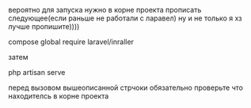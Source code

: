 вероятно для запуска нужно в корне проекта прописать следующее(если раньше не работали с ларавел) ну и не только я хз лучше пропишите))))

compose global require laravel/inraller

затем

php artisan serve

перед вызовом вышеописанной стрчоки обязательно проверьте что находителсь в корне проекта


